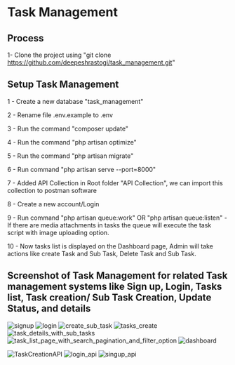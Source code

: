 # Task Management

## Process

1- Clone the project using "git clone https://github.com/deepeshrastogi/task_management.git"

## Setup Task Management
1 - Create a new database "task_management"

2 - Rename file .env.example to .env

3 - Run the command "composer update"

4 - Run the command "php artisan optimize"

5 - Run the command "php artisan migrate"

6 - Run command "php artisan serve --port=8000"

7 - Added API Collection in Root folder "API Collection", we can import this collection to postman software

8 - Create a new account/Login

9 - Run command "php artisan queue:work" OR "php artisan queue:listen" - If there are media attachments in tasks the queue will execute the task script with image uploading option.

10 - Now tasks list is displayed on the Dashboard page, Admin will take actions like create Task and Sub Task, Delete Task and Sub Task.

## Screenshot of Task Management for related Task management systems like Sign up, Login, Tasks list, Task creation/ Sub Task Creation, Update Status, and details

![signup](https://github.com/deepeshrastogi/task_management/assets/38438355/b55ea244-50d3-4349-a5bc-c1636a5dafba)
![login](https://github.com/deepeshrastogi/task_management/assets/38438355/1832ed41-727e-4093-be1e-3d2e47f29c52)
![create_sub_task](https://github.com/deepeshrastogi/task_management/assets/38438355/880595da-be92-4fd9-9f2e-a1e7c273703f)
![tasks_create](https://github.com/deepeshrastogi/task_management/assets/38438355/171d11ed-7382-479c-b4bd-c92d8af700c5)
![task_details_with_sub_tasks](https://github.com/deepeshrastogi/task_management/assets/38438355/ed18e2ae-c78d-401e-9ccb-cfa7a9aae87d)
![task_list_page_with_search_pagination_and_filter_option](https://github.com/deepeshrastogi/task_management/assets/38438355/767eb4a1-da9f-45d1-a16b-e292f10001a0)
![dashboard](https://github.com/deepeshrastogi/task_management/assets/38438355/058adb2b-686b-421c-9374-6d9857a1b8c6)


![TaskCreationAPI](https://github.com/deepeshrastogi/task_management/assets/38438355/2b50aff8-9f43-4ca4-9faa-92e43a6eeac2)
![login_api](https://github.com/deepeshrastogi/task_management/assets/38438355/d36d6990-43a5-46ee-874b-327841279392)
![singup_api](https://github.com/deepeshrastogi/task_management/assets/38438355/0fb5abe3-c785-4b50-bafc-6bf08b2fbb9e)
